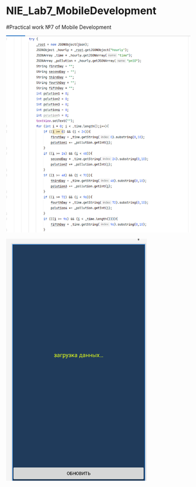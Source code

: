 # NIE_Lab7_MobileDevelopment
#Practical work №7 of Mobile Development

![Screenshot](Screenshot_1.png)

![Screenshot](Screenshot_2.png)


